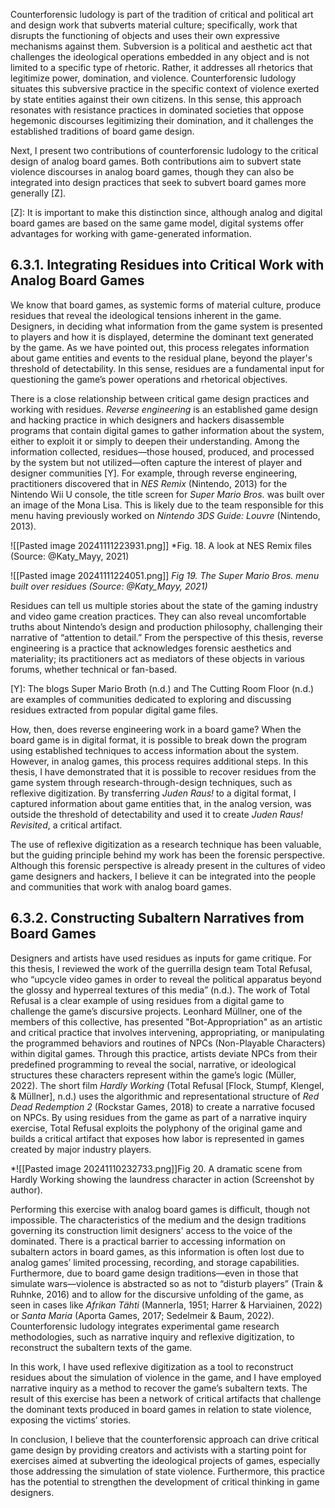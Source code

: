Counterforensic ludology is part of the tradition of critical and political art and design work that subverts material culture; specifically, work that disrupts the functioning of objects and uses their own expressive mechanisms against them. Subversion is a political and aesthetic act that challenges the ideological operations embedded in any object and is not limited to a specific type of rhetoric. Rather, it addresses all rhetorics that legitimize power, domination, and violence. Counterforensic ludology situates this subversive practice in the specific context of violence exerted by state entities against their own citizens. In this sense, this approach resonates with resistance practices in dominated societies that oppose hegemonic discourses legitimizing their domination, and it challenges the established traditions of board game design.

Next, I present two contributions of counterforensic ludology to the critical design of analog board games. Both contributions aim to subvert state violence discourses in analog board games, though they can also be integrated into design practices that seek to subvert board games more generally [Z]. 

[Z]: It is important to make this distinction since, although analog and digital board games are based on the same game model, digital systems offer advantages for working with game-generated information. 
## 6.3.1. Integrating Residues into Critical Work with Analog Board Games
We know that board games, as systemic forms of material culture, produce residues that reveal the ideological tensions inherent in the game. Designers, in deciding what information from the game system is presented to players and how it is displayed, determine the dominant text generated by the game. As we have pointed out, this process relegates information about game entities and events to the residual plane, beyond the player's threshold of detectability. In this sense, residues are a fundamental input for questioning the game’s power operations and rhetorical objectives.

There is a close relationship between critical game design practices and working with residues. *Reverse engineering* is an established game design and hacking practice in which designers and hackers disassemble programs that contain digital games to gather information about the system, either to exploit it or simply to deepen their understanding. Among the information collected, residues—those housed, produced, and processed by the system but not utilized—often capture the interest of player and designer communities [Y]. For example, through reverse engineering, practitioners discovered that in *NES Remix* (Nintendo, 2013) for the Nintendo Wii U console, the title screen for *Super Mario Bros.* was built over an image of the Mona Lisa. This is likely due to the team responsible for this menu having previously worked on *Nintendo 3DS Guide: Louvre* (Nintendo, 2013).

![[Pasted image 20241111223931.png]]
*Fig. 18. A look at NES Remix files (Source: @Katy_Mayy, 2021)

![[Pasted image 20241111224051.png]]
*Fig 19. The Super Mario Bros. menu built over residues (Source: @Katy_Mayy, 2021)*
  
Residues can tell us multiple stories about the state of the gaming industry and video game creation practices. They can also reveal uncomfortable truths about Nintendo’s design and production philosophy, challenging their narrative of “attention to detail.” From the perspective of this thesis, reverse engineering is a practice that acknowledges forensic aesthetics and materiality; its practitioners act as mediators of these objects in various forums, whether technical or fan-based.

[Y]: The blogs Super Mario Broth (n.d.) and The Cutting Room Floor (n.d.) are examples of communities dedicated to exploring and discussing residues extracted from popular digital game files.

How, then, does reverse engineering work in a board game? When the board game is in digital format, it is possible to break down the program using established techniques to access information about the system. However, in analog games, this process requires additional steps. In this thesis, I have demonstrated that it is possible to recover residues from the game system through research-through-design techniques, such as reflexive digitization. By transferring *Juden Raus!* to a digital format, I captured information about game entities that, in the analog version, was outside the threshold of detectability and used it to create *Juden Raus! Revisited*, a critical artifact.

The use of reflexive digitization as a research technique has been valuable, but the guiding principle behind my work has been the forensic perspective. Although this forensic perspective is already present in the cultures of video game designers and hackers, I believe it can be integrated into the people and communities that work with analog board games.
## 6.3.2. Constructing Subaltern Narratives from Board Games
Designers and artists have used residues as inputs for game critique. For this thesis, I reviewed the work of the guerrilla design team Total Refusal, who “upcycle video games in order to reveal the political apparatus beyond the glossy and hyperreal textures of this media” (n.d.). The work of Total Refusal is a clear example of using residues from a digital game to challenge the game’s discursive projects. Leonhard Müllner, one of the members of this collective, has presented "Bot-Appropriation" as an artistic and critical practice that involves intervening, appropriating, or manipulating the programmed behaviors and routines of NPCs (Non-Playable Characters) within digital games. Through this practice, artists deviate NPCs from their predefined programming to reveal the social, narrative, or ideological structures these characters represent within the game’s logic (Müller, 2022). The short film *Hardly Working* (Total Refusal [Flock, Stumpf, Klengel, & Müllner], n.d.) uses the algorithmic and representational structure of *Red Dead Redemption 2* (Rockstar Games, 2018) to create a narrative focused on NPCs. By using residues from the game as part of a narrative inquiry exercise, Total Refusal exploits the polyphony of the original game and builds a critical artifact that exposes how labor is represented in games created by major industry players.

*![[Pasted image 20241110232733.png]]Fig 20. A dramatic scene from Hardly Working showing the laundress character in action (Screenshot by author).

Performing this exercise with analog board games is difficult, though not impossible. The characteristics of the medium and the design traditions governing its construction limit designers' access to the voice of the dominated. There is a practical barrier to accessing information on subaltern actors in board games, as this information is often lost due to analog games’ limited processing, recording, and storage capabilities. Furthermore, due to board game design traditions—even in those that simulate wars—violence is abstracted so as not to “disturb players” (Train & Ruhnke, 2016) and to allow for the discursive unfolding of the game, as seen in cases like *Afrikan Tähti* (Mannerla, 1951; Harrer & Harviainen, 2022) or *Santa Maria* (Aporta Games, 2017; Sedelmeir & Baum, 2022). Counterforensic ludology integrates experimental game research methodologies, such as narrative inquiry and reflexive digitization, to reconstruct the subaltern texts of the game.

In this work, I have used reflexive digitization as a tool to reconstruct residues about the simulation of violence in the game, and I have employed narrative inquiry as a method to recover the game’s subaltern texts. The result of this exercise has been a network of critical artifacts that challenge the dominant texts produced in board games in relation to state violence, exposing the victims’ stories.

In conclusion, I believe that the counterforensic approach can drive critical game design by providing creators and activists with a starting point for exercises aimed at subverting the ideological projects of games, especially those addressing the simulation of state violence. Furthermore, this practice has the potential to strengthen the development of critical thinking in game designers.